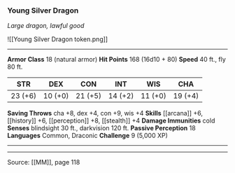 ### Young Silver Dragon
_Large dragon, lawful good_

![[Young Silver Dragon token.png]]




---

**Armor Class** 18 (natural armor)
**Hit Points** 168 (16d10 + 80)
**Speed** 40 ft., fly 80 ft.

| STR     | DEX     | CON     | INT     | WIS     | CHA     |
|---------|---------|---------|---------|---------|---------|
| 23 (+6) | 10 (+0) | 21 (+5) | 14 (+2) | 11 (+0) | 19 (+4) |

**Saving Throws** cha +8, dex +4, con +9, wis +4
**Skills** [[arcana]] +6, [[history]] +6, [[perception]] +8, [[stealth]] +4
**Damage Immunities** cold
**Senses** blindsight 30 ft., darkvision 120 ft.
**Passive Perception** 18
**Languages** Common, Draconic
**Challenge** 9 (5,000 XP)

---


---

Source: [[MM]], page 118